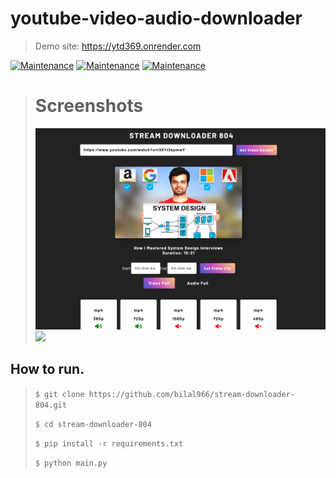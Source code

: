 # youtube-video-audio-downloader

> Demo site: https://ytd369.onrender.com

[![Maintenance](https://img.shields.io/badge/python-3.9-blue.svg)](https://www.python.org/downloads/release/python-390/) 
[![Maintenance](https://img.shields.io/badge/framework-flask-red.svg)](https://flask.palletsprojects.com/en/2.0.x/) 
[![Maintenance](https://img.shields.io/badge/Frontend-HTML/CSS/JS-green.svg)](https://img.shields.io/badge/Frontend-HTML/CSS/JS-green.svg)


> # Screenshots
> 
> <img src="https://github.com/bilal966/stream-downloader-804/blob/main/images/look1.png" width="800"/> <img src="https://github.com/THARUNESHWAR-369/youtube-video-audio-downloader/blob/main/images/look2.png" width="800"/>

## How to run.
> ```$ git clone https://github.com/bilal966/stream-downloader-804.git```
> 
> ```$ cd stream-downloader-804```
> 
> ```$ pip install -r requirements.txt```
> 
> ```$ python main.py```

